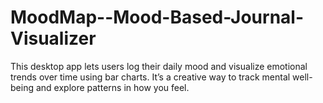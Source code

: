 # MoodMap--Mood-Based-Journal-Visualizer
This desktop app lets users log their daily mood and visualize emotional trends over time using bar charts. It’s a creative way to track mental well-being and explore patterns in how you feel.
